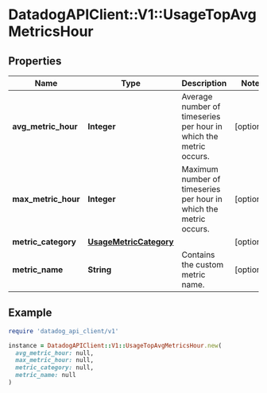 # DatadogAPIClient::V1::UsageTopAvgMetricsHour

## Properties

| Name                | Type                                              | Description                                                       | Notes      |
| ------------------- | ------------------------------------------------- | ----------------------------------------------------------------- | ---------- |
| **avg_metric_hour** | **Integer**                                       | Average number of timeseries per hour in which the metric occurs. | [optional] |
| **max_metric_hour** | **Integer**                                       | Maximum number of timeseries per hour in which the metric occurs. | [optional] |
| **metric_category** | [**UsageMetricCategory**](UsageMetricCategory.md) |                                                                   | [optional] |
| **metric_name**     | **String**                                        | Contains the custom metric name.                                  | [optional] |

## Example

```ruby
require 'datadog_api_client/v1'

instance = DatadogAPIClient::V1::UsageTopAvgMetricsHour.new(
  avg_metric_hour: null,
  max_metric_hour: null,
  metric_category: null,
  metric_name: null
)
```

